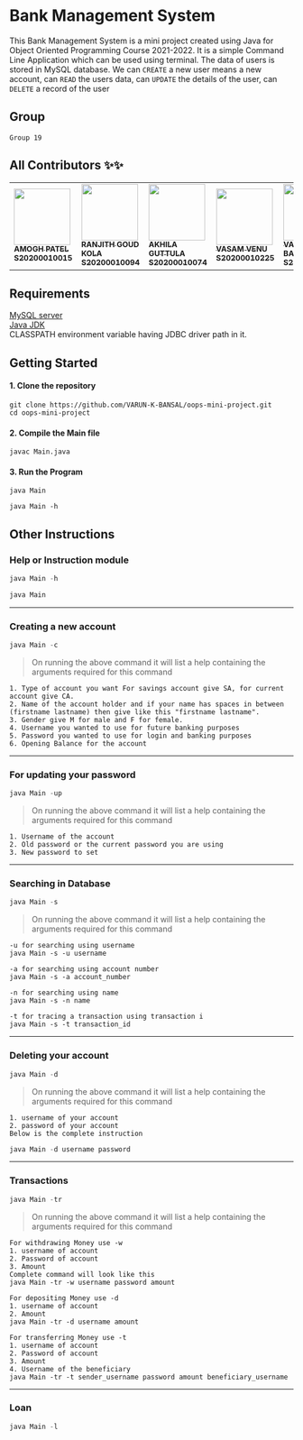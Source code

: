 # Bank Management System
This Bank Management System is a mini project created using Java for Object Oriented Programming Course 2021-2022. It is a simple Command Line Application which can be used using terminal. The data of users is stored in MySQL database. We can ```CREATE``` a new user means a new account, can ```READ``` the users data, can ```UPDATE``` the details of the user, can ```DELETE``` a record of the user

## Group
```Group 19```

## All Contributors ✨✨

<table>
  <tr>
    <td><a href="https://github.com/AmoghPatel1"><img src="https://github.com/AmoghPatel1.png" width="100px;" alt=""/><br /><sub><b>AMOGH PATEL<br>S20200010015</b></sub></a></td>
    <td><a href="https://github.com/ranjithgoud23"><img src="https://github.com/ranjithgoud23.png" width="100px;" alt=""/><br /><sub><b>RANJITH GOUD KOLA<br>S20200010094</b></sub></a></td>
    <td><a href="https://github.com/github-akhila"><img src="https://github.com/github-akhila.png" width="100px;" alt=""/><br /><sub><b>AKHILA GUTTULA<br>S20200010074</b></sub></a></td>
    <td><a href="https://github.com/venuvasam09"><img src="https://github.com/venuvasam09.png" width="100px;" alt=""/><br /><sub><b>VASAM VENU<br>S20200010225</b></sub></a></td>
    <td><a href="https://github.com/VARUN-K-BANSAL"><img src="https://github.com/VARUN-K-BANSAL.png" width="100px;" alt=""/><br /><sub><b>VARUN KUMAR BANSAL<br>S20200010223</b></sub></a></td>
  </tr>
</table>

## Requirements
[MySQL server](https://www.mysql.com/downloads/)<br>
[Java JDK](https://www.oracle.com/java/technologies/downloads/)<br>
CLASSPATH environment variable having JDBC driver path in it.

## Getting Started

#### 1. Clone the repository
```
git clone https://github.com/VARUN-K-BANSAL/oops-mini-project.git
cd oops-mini-project
```

#### 2. Compile the Main file
```
javac Main.java
```

#### 3. Run the Program
```
java Main
```
```
java Main -h
```

## Other Instructions
### Help or Instruction module
```java
java Main -h
```
```java
java Main
```
------------------
### Creating a new account
```java
java Main -c
```
> On running the above command it will list a help containing the arguments required for this command
```
1. Type of account you want For savings account give SA, for current account give CA.
2. Name of the account holder and if your name has spaces in between (firstname lastname) then give like this "firstname lastname".
3. Gender give M for male and F for female.
4. Username you wanted to use for future banking purposes
5. Password you wanted to use for login and banking purposes
6. Opening Balance for the account
```
----------------------
### For updating your password
```java
java Main -up
```
> On running the above command it will list a help containing the arguments required for this command
```
1. Username of the account
2. Old password or the current password you are using
3. New password to set
```
--------------------------
### Searching in Database
```java
java Main -s
```
> On running the above command it will list a help containing the arguments required for this command
```
-u for searching using username
java Main -s -u username
```
```
-a for searching using account number
java Main -s -a account_number
```
```
-n for searching using name
java Main -s -n name
```
```
-t for tracing a transaction using transaction i
java Main -s -t transaction_id
```
--------------------------
### Deleting your account
```java
java Main -d
```
> On running the above command it will list a help containing the arguments required for this command
```
1. username of your account
2. password of your account
Below is the complete instruction
```
```java
java Main -d username password
```
---------------------------
### Transactions
```java
java Main -tr
```
> On running the above command it will list a help containing the arguments required for this command
```
For withdrawing Money use -w
1. username of account
2. Password of account
3. Amount
Complete command will look like this
java Main -tr -w username password amount
```
```
For depositing Money use -d
1. username of account
2. Amount
java Main -tr -d username amount
```
```
For transferring Money use -t
1. username of account
2. Password of account
3. Amount
4. Username of the beneficiary
java Main -tr -t sender_username password amount beneficiary_username
```
---------------------------------------------------------

### Loan
```java
java Main -l
```

```

